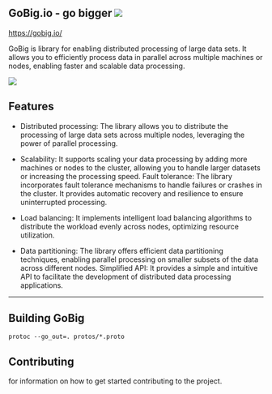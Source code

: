 
## GoBig.io - go bigger ![](https://github.githubassets.com/images/icons/emoji/unicode/1f680.png?v2)

<https://gobig.io/>  

GoBig is library for enabling distributed processing of large data sets. It allows you to efficiently process data in parallel across multiple machines or nodes, enabling faster and scalable data processing.

[![](https://skillicons.dev/icons?i=go)](https://skillicons.dev) 


##  Features   

- Distributed processing: The library allows you to distribute the processing of large data sets across multiple nodes, leveraging the power of parallel processing.  

- Scalability: It supports scaling your data processing by adding more machines or nodes to the cluster, allowing you to handle larger datasets or increasing the processing speed.
Fault tolerance: The library incorporates fault tolerance mechanisms to handle failures or crashes in the cluster. It provides automatic recovery and resilience to ensure uninterrupted processing.


- Load balancing: It implements intelligent load balancing algorithms to distribute the workload evenly across nodes, optimizing resource utilization.


- Data partitioning: The library offers efficient data partitioning techniques, enabling parallel processing on smaller subsets of the data across different nodes.
Simplified API: It provides a simple and intuitive API to facilitate the development of distributed data processing applications.

----

##  Building GoBig 

```protoc --go_out=. protos/*.proto```


## Contributing

for information on how to get started contributing to the project.